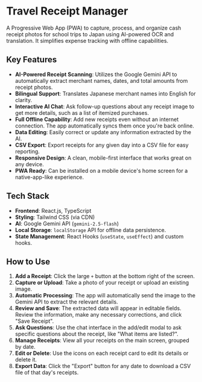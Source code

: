 # Travel Receipt Manager

A Progressive Web App (PWA) to capture, process, and organize cash receipt photos for school trips to Japan using AI-powered OCR and translation. It simplifies expense tracking with offline capabilities.

## Key Features

- **AI-Powered Receipt Scanning**: Utilizes the Google Gemini API to automatically extract merchant names, dates, and total amounts from receipt photos.
- **Bilingual Support**: Translates Japanese merchant names into English for clarity.
- **Interactive AI Chat**: Ask follow-up questions about any receipt image to get more details, such as a list of itemized purchases.
- **Full Offline Capability**: Add new receipts even without an internet connection. The app automatically syncs them once you're back online.
- **Data Editing**: Easily correct or update any information extracted by the AI.
- **CSV Export**: Export receipts for any given day into a CSV file for easy reporting.
- **Responsive Design**: A clean, mobile-first interface that works great on any device.
- **PWA Ready**: Can be installed on a mobile device's home screen for a native-app-like experience.

## Tech Stack

- **Frontend**: React.js, TypeScript
- **Styling**: Tailwind CSS (via CDN)
- **AI**: Google Gemini API (`gemini-2.5-flash`)
- **Local Storage**: `localStorage` API for offline data persistence.
- **State Management**: React Hooks (`useState`, `useEffect`) and custom hooks.

## How to Use

1.  **Add a Receipt**: Click the large `+` button at the bottom right of the screen.
2.  **Capture or Upload**: Take a photo of your receipt or upload an existing image.
3.  **Automatic Processing**: The app will automatically send the image to the Gemini API to extract the relevant details.
4.  **Review and Save**: The extracted data will appear in editable fields. Review the information, make any necessary corrections, and click "Save Receipt".
5.  **Ask Questions**: Use the chat interface in the add/edit modal to ask specific questions about the receipt, like "What items are listed?".
6.  **Manage Receipts**: View all your receipts on the main screen, grouped by date.
7.  **Edit or Delete**: Use the icons on each receipt card to edit its details or delete it.
8.  **Export Data**: Click the "Export" button for any date to download a CSV file of that day's receipts.